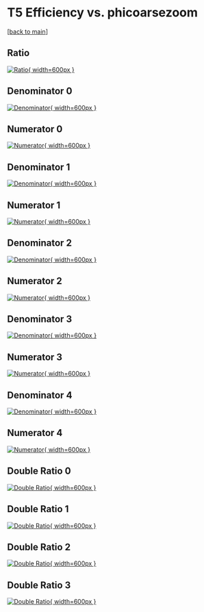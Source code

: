 # T5 Efficiency vs. phicoarsezoom

[[back to main](./)]



## Ratio

[![Ratio](../mtv/var/T5_vtr_211_-1_eff_phicoarsezoom.png){ width=600px }](../mtv/var/T5_vtr_211_-1_eff_phicoarsezoom.pdf)

## Denominator 0

[![Denominator](../mtv/den/T5_vtr_211_-1_eff_phicoarsezoom_den0.png){ width=600px }](../mtv/den/T5_vtr_211_-1_eff_phicoarsezoom_den0.pdf)

## Numerator 0

[![Numerator](../mtv/num/T5_vtr_211_-1_eff_phicoarsezoom_num0.png){ width=600px }](../mtv/num/T5_vtr_211_-1_eff_phicoarsezoom_num0.pdf)

## Denominator 1

[![Denominator](../mtv/den/T5_vtr_211_-1_eff_phicoarsezoom_den1.png){ width=600px }](../mtv/den/T5_vtr_211_-1_eff_phicoarsezoom_den1.pdf)

## Numerator 1

[![Numerator](../mtv/num/T5_vtr_211_-1_eff_phicoarsezoom_num1.png){ width=600px }](../mtv/num/T5_vtr_211_-1_eff_phicoarsezoom_num1.pdf)

## Denominator 2

[![Denominator](../mtv/den/T5_vtr_211_-1_eff_phicoarsezoom_den2.png){ width=600px }](../mtv/den/T5_vtr_211_-1_eff_phicoarsezoom_den2.pdf)

## Numerator 2

[![Numerator](../mtv/num/T5_vtr_211_-1_eff_phicoarsezoom_num2.png){ width=600px }](../mtv/num/T5_vtr_211_-1_eff_phicoarsezoom_num2.pdf)

## Denominator 3

[![Denominator](../mtv/den/T5_vtr_211_-1_eff_phicoarsezoom_den3.png){ width=600px }](../mtv/den/T5_vtr_211_-1_eff_phicoarsezoom_den3.pdf)

## Numerator 3

[![Numerator](../mtv/num/T5_vtr_211_-1_eff_phicoarsezoom_num3.png){ width=600px }](../mtv/num/T5_vtr_211_-1_eff_phicoarsezoom_num3.pdf)

## Denominator 4

[![Denominator](../mtv/den/T5_vtr_211_-1_eff_phicoarsezoom_den4.png){ width=600px }](../mtv/den/T5_vtr_211_-1_eff_phicoarsezoom_den4.pdf)

## Numerator 4

[![Numerator](../mtv/num/T5_vtr_211_-1_eff_phicoarsezoom_num4.png){ width=600px }](../mtv/num/T5_vtr_211_-1_eff_phicoarsezoom_num4.pdf)

## Double Ratio 0

[![Double Ratio](../mtv/ratio/T5_vtr_211_-1_eff_phicoarsezoom_ratio0.png){ width=600px }](../mtv/ratio/T5_vtr_211_-1_eff_phicoarsezoom_ratio0.pdf)

## Double Ratio 1

[![Double Ratio](../mtv/ratio/T5_vtr_211_-1_eff_phicoarsezoom_ratio1.png){ width=600px }](../mtv/ratio/T5_vtr_211_-1_eff_phicoarsezoom_ratio1.pdf)

## Double Ratio 2

[![Double Ratio](../mtv/ratio/T5_vtr_211_-1_eff_phicoarsezoom_ratio2.png){ width=600px }](../mtv/ratio/T5_vtr_211_-1_eff_phicoarsezoom_ratio2.pdf)

## Double Ratio 3

[![Double Ratio](../mtv/ratio/T5_vtr_211_-1_eff_phicoarsezoom_ratio3.png){ width=600px }](../mtv/ratio/T5_vtr_211_-1_eff_phicoarsezoom_ratio3.pdf)


